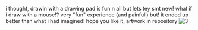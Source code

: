 i thought, drawin with a drawing pad is fun n all
but lets tey smt new! 
what if i draw with a mouse!?
very "fun" experience (and painfull)
but! it ended up better than what i had imagined!
hope you like it, artwork in repository
![3](https://github.com/user-attachments/assets/9aa6c0c6-1b7a-4b44-bc10-e8674c9f1bbf)
